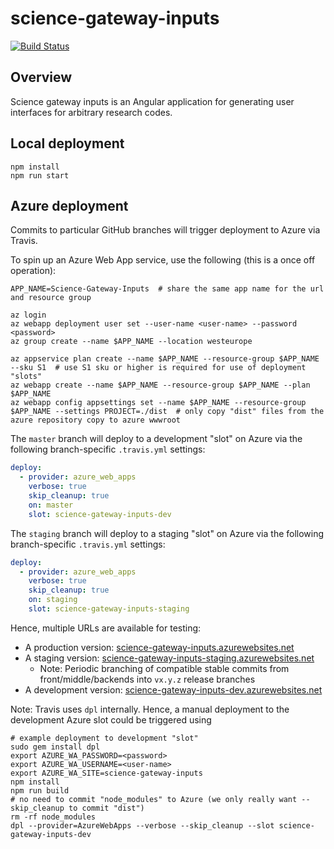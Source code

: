 # science-gateway-inputs

[![Build Status](https://travis-ci.org/alan-turing-institute/science-gateway-inputs.svg?branch=master)](https://travis-ci.org/alan-turing-institute/science-gateway-inputs)

## Overview

Science gateway inputs is an Angular application for generating user interfaces for arbitrary research codes.

## Local deployment

```shell
npm install
npm run start
```

## Azure deployment

Commits to particular GitHub branches will trigger deployment to Azure via Travis.

To spin up an Azure Web App service, use the following (this is a once off operation):

```shell
APP_NAME=Science-Gateway-Inputs  # share the same app name for the url and resource group

az login
az webapp deployment user set --user-name <user-name> --password <password>
az group create --name $APP_NAME --location westeurope

az appservice plan create --name $APP_NAME --resource-group $APP_NAME --sku S1  # use S1 sku or higher is required for use of deployment "slots"
az webapp create --name $APP_NAME --resource-group $APP_NAME --plan $APP_NAME
az webapp config appsettings set --name $APP_NAME --resource-group $APP_NAME --settings PROJECT=./dist  # only copy "dist" files from the azure repository copy to azure wwwroot
```
The `master` branch will deploy to a development "slot" on Azure via the following branch-specific `.travis.yml` settings:

```yaml
deploy:
  - provider: azure_web_apps
    verbose: true
    skip_cleanup: true
 	on: master
    slot: science-gateway-inputs-dev
```

The `staging` branch will deploy to a staging "slot" on Azure via the following branch-specific `.travis.yml` settings:

```yaml
deploy:
  - provider: azure_web_apps
    verbose: true
    skip_cleanup: true
 	on: staging
    slot: science-gateway-inputs-staging
```

Hence, multiple URLs are available for testing:

* A production version: [science-gateway-inputs.azurewebsites.net](science-gateway-inputs.azurewebsites.net)
* A staging version: [science-gateway-inputs-staging.azurewebsites.net](science-gateway-inputs-staging.azurewebsites.net)
  * Note: Periodic branching of compatible stable commits from front/middle/backends into `vx.y.z` release branches
* A development version: [science-gateway-inputs-dev.azurewebsites.net](science-gateway-inputs-dev.azurewebsites.net)

Note: Travis uses `dpl` internally. Hence, a manual deployment to the development Azure slot could be triggered using

```shell
# example deployment to development "slot"
sudo gem install dpl
export AZURE_WA_PASSWORD=<password>
export AZURE_WA_USERNAME=<user-name>
export AZURE_WA_SITE=science-gateway-inputs
npm install
npm run build
# no need to commit "node_modules" to Azure (we only really want --skip_cleanup to commit "dist")
rm -rf node_modules  
dpl --provider=AzureWebApps --verbose --skip_cleanup --slot science-gateway-inputs-dev
```
